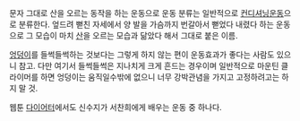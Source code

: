 문자 그대로 산을 오르는 동작을 하는 운동으로 운동 분류는 일반적으로 [컨디셔닝운동](%EC%BB%A8%EB%94%94%EC%85%94%EB%8B%9D%20%EC%9A%B4%EB%8F%99.md)으로 분류한다.
엎드려 뻗친 자세에서 양 발을 가슴까지 번갈아서 뻗었다 내렸다 하는 운동으로 그 모습이 마치 [산](%EC%82%B0.md)을 오르는
모습과 닮았다 해서 그대로 붙은 이름.

[엉덩이](%EC%97%89%EB%8D%A9%EC%9D%B4.md)를 들썩들썩하는 것보다는 그렇게 하지 않는 편이 운동효과가 좋다는
사람도 있으니 참고. 다만 여기서 들썩들썩은 지나치게 크게 흔드는 경우이며 일반적으로 마운틴 클라이머를 하면 엉덩이는 움직일수밖에 없으니
너무 강박관념을 가지고 고정하려고는 하지 말 것.

웹툰 [다이어터](%EB%8B%A4%EC%9D%B4%EC%96%B4%ED%84%B0.md)에서도 신수지가 서찬희에게 배우는 운동 중
하나다.

